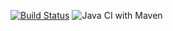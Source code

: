 [![Build Status](https://travis-ci.com/adotando-pet/adotandopet-api.svg?branch=master)](https://travis-ci.com/adotando-pet/adotandopet-api)
![Java CI with Maven](https://github.com/adotando-pet/adotandopet-api/workflows/Java%20CI%20with%20Maven/badge.svg)
